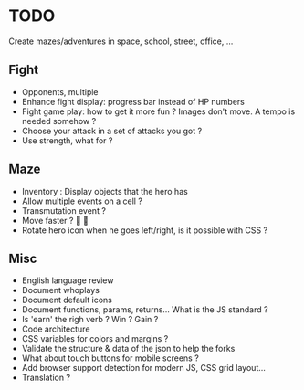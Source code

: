 # TODO

Create mazes/adventures in space, school, street, office, ...

## Fight

- Opponents, multiple
- Enhance fight display: progress bar instead of HP numbers
- Fight game play: how to get it more fun ? Images don't move. A tempo is needed somehow ?
- Choose your attack in a set of attacks you got ?
- Use strength, what for ?

## Maze

- Inventory : Display objects that the hero has
- Allow multiple events on a cell ?
- Transmutation event ?
- Move faster ? 🚴 🏇
- Rotate hero icon when he goes left/right, is it possible with CSS ?

## Misc

- English language review
- Document whoplays
- Document default icons
- Document functions, params, returns... What is the JS standard ?
- Is 'earn' the righ verb ? Win ? Gain ?
- Code architecture
- CSS variables for colors and margins ?
- Validate the structure & data of the json to help the forks
- What about touch buttons for mobile screens ?
- Add browser support detection for modern JS, CSS grid layout...
- Translation ?